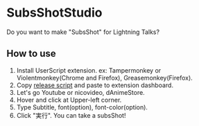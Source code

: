 # SubsShotStudio

Do you want to make "SubsShot" for Lightning Talks?

## How to use

1. Install UserScript extension. ex: Tampermonkey or Violentmonkey(Chrome and Firefox), Greasemonkey(Firefox).
2. Copy  [release script](https://github.com/Marco3jp/SubsShotStudio/releases/latest) and paste to extension dashboard.
3. Let's go Youtube or nicovideo, dAnimeStore.
4. Hover and click at Upper-left corner.
5. Type Subtitle, font(option), font-color(option).
6. Click "実行". You can take a subsShot!
